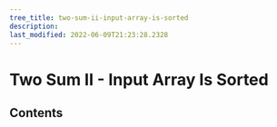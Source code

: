 ```yaml
---
tree_title: two-sum-ii-input-array-is-sorted
description: 
last_modified: 2022-06-09T21:23:28.2328
---
```


# Two Sum II - Input Array Is Sorted

## Contents
